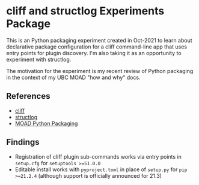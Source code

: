 # cliff and structlog Experiments Package

This is an Python packaging experiment created in Oct-2021 to learn about
declarative package configuration for a cliff command-line app that uses
entry points for plugin discovery.
I'm also taking it as an opportunity to experiment with structlog.

The motivation for the experiment is my recent review of Python packaging
in the context of my UBC MOAD "how and why" docs.

## References

* [cliff](https://docs.openstack.org/cliff/latest/)
* [structlog](https://www.structlog.org/en/stable/index.html)
* [MOAD Python Packaging](https://ubc-moad-docs.readthedocs.io/en/latest/python_packaging/pkg_structure.html)

## Findings

* Registration of cliff plugin sub-commands works via entry points in `setup.cfg`
  for `setuptools >=51.0.0`
* Editable install works with `pyproject.toml` in place of `setup.py` for
  `pip >=21.2.4` (although support is officially announced for 21.3)
